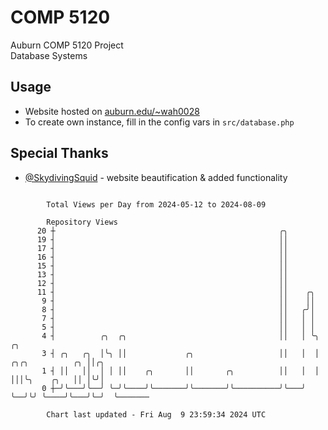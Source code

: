 # COMP 5120
Auburn COMP 5120 Project  
Database Systems

## Usage
- Website hosted on [auburn.edu/~wah0028](https://webhome.auburn.edu/~wah0028/)
- To create own instance, fill in the config vars in `src/database.php`

## Special Thanks
- [@SkydivingSquid](https://github.com/SkydivingSquid) - website beautification & added functionality

```

        Total Views per Day from 2024-05-12 to 2024-08-09

        Repository Views
      20 ┼                                                  ╭╮
      19 ┤                                                  ││
      17 ┤                                                  ││
      16 ┤                                                  ││
      15 ┤                                                  ││
      13 ┤                                                  ││
      12 ┤                                                  ││
      11 ┤                                                  ││    ╭╮
       9 ┤                                                  ││    ││
       8 ┤                                                  ││   ╭╯│
       7 ┤                                                  ││   │ │
       5 ┤                                                  ││   │ │
       4 ┤          ╭╮  ╭╮                                  ││   │ ╰╮                   ╭╮
       3 ┤ ╭╮   ╭╮  │╰╮ ││             ╭╮                   ││   │  │  ╭╮╭╮          ╭╮ ││╭╮
       1 ┤ ││   ││  │ │ ││    ╭╮       ││       ╭╮          ││   │  │  │││╰╮    ╭╮   ││ │╰╯│
       0 ┼─╯╰───╯╰──╯ ╰─╯╰────╯╰───────╯╰───────╯╰──────────╯╰───╯  ╰──╯╰╯ ╰────╯╰───╯╰─╯  ╰───────

        Chart last updated - Fri Aug  9 23:59:34 2024 UTC
        
```
